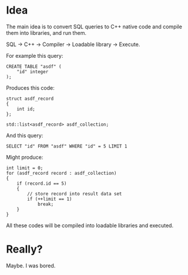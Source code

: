 # Idea

The main idea is to convert SQL queries to C++ native code and compile them into libraries, and run them.

SQL -> C++ -> Compiler -> Loadable library -> Execute.

For example this query:

	CREATE TABLE "asdf" (
		"id" integer
	);

Produces this code:

	struct asdf_record
	{
		int id;
	};

	std::list<asdf_record> asdf_collection;

And this query:

	SELECT "id" FROM "asdf" WHERE "id" = 5 LIMIT 1

Might produce:

	int limit = 0;
	for (asdf_record record : asdf_collection)
	{
		if (record.id == 5)
		{
			// store record into result data set
			if (++limit == 1)
				break;
		}
	}

All these codes will be compiled into loadable libraries and executed.

# Really?

Maybe. I was bored.
